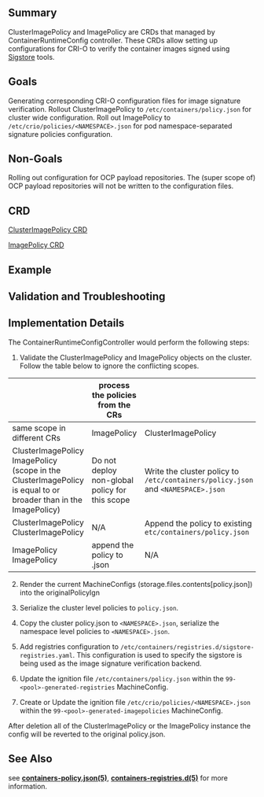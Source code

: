## Summary
ClusterImagePolicy and ImagePolicy are CRDs that managed by ContainerRuntimeConfig controller. These CRDs allow setting up configurations for CRI-O  to verify the container images signed using [Sigstore](https://www.sigstore.dev/) tools.

## Goals
Generating corresponding CRI-O configuration files for image signature verification. Rollout ClusterImagePolicy to `/etc/containers/policy.json` for cluster wide configuration. Roll out ImagePolicy to `/etc/crio/policies/<NAMESPACE>.json` for pod namespace-separated signature policies configuration.

## Non-Goals
Rolling out configuration for OCP payload repositories. The (super scope of) OCP payload repositories will not be written to the configuration files. 

## CRD
[ClusterImagePolicy CRD](https://github.com/openshift/api/blob/master/config/v1alpha1/0000_10_config-operator_01_clusterimagepolicy-TechPreviewNoUpgrade.crd.yaml)

[ImagePolicy CRD](https://github.com/openshift/api/blob/master/config/v1alpha1/0000_10_config-operator_01_imagepolicy-TechPreviewNoUpgrade.crd.yaml)

## Example

## Validation and Troubleshooting

## Implementation Details
The ContainerRuntimeConfigController would perform the following steps:

1. Validate the ClusterImagePolicy and ImagePolicy objects on the cluster. Follow the table below to ignore the conflicting scopes.

|                                                                                                                 	|process the policies from the CRs                |                                                                                    	|   	|   	|
|-----------------------------------------------------------------------------------------------------------------	|------------------------------------------------	|-----------------------------------------------------------------------------------	|---	|---	|
| same scope in different CRs                                                                                     	| ImagePolicy                                    	| ClusterImagePolicy                                                                	|   	|   	|
| ClusterImagePolicy ImagePolicy (scope in the ClusterImagePolicy is equal to or broader than in the ImagePolicy) 	| Do not deploy non-global policy for this scope 	| Write the cluster policy to `/etc/containers/policy.json`  and `<NAMESPACE>.json` 	|   	|   	|
| ClusterImagePolicy ClusterImagePolicy                                                                           	| N/A                                            	| Append the policy to existing `etc/containers/policy.json`                        	|   	|   	|
| ImagePolicy ImagePolicy                                                                                         	| append the policy to <NAMESPACE>.json          	| N/A                                                                               	|   	|   	|

2. Render the current MachineConfigs (storage.files.contents[policy.json]) into the originalPolicyIgn

3. Serialize the cluster level policies to `policy.json`.

4. Copy the cluster policy.json to `<NAMESPACE>.json`, serialize the namespace level policies to `<NAMESPACE>.json`.

5. Add registries configuration to `/etc/containers/registries.d/sigstore-registries.yaml`. This configuration is used to specify the sigstore is being used as the image signature verification backend. 

6. Update the ignition file `/etc/containers/policy.json` within the `99-<pool>-generated-registries` MachineConfig.

7. Create or Update the ignition file `/etc/crio/policies/<NAMESPACE>.json` within the `99-<pool>-generated-imagepolicies` MachineConfig. 

After deletion all of the ClusterImagePolicy or the ImagePolicy instance the config will be reverted to the original policy.json.

## See Also
see **[containers-policy.json(5)](https://github.com/containers/image/blob/main/docs/containers-policy.json.5.md)**, **[containers-registries.d(5)](https://github.com/containers/image/blob/main/docs/containers-registries.d.5.md)**  for more information.


